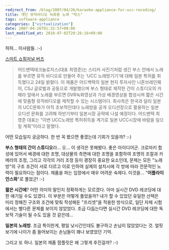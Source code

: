 ```yaml
---
redirect_from: /blog/2007/04/26/karaoke-appliance-for-ucc-recoding/
title: 개인 뮤직비디오 녹화용 노래 "박스"
tags: software-appliance
categories: ["virtualization"]
date: 2007-04-26T01:32:57+09:00
last_modified_at: 2010-07-02T20:26:16+09:00
---
```

허허... 이사람들. :-)

[스마트 쇼핑저널 버즈](http://www.ebuzz.co.kr/content/buzz_view.html?uid=22197&ps_rss=1)

> 어드밴텍테크놀로지스(대표 최영준)는 스티커 사진기처럼 생긴 부스 안에서 노래를 부르면 뮤직 비디오로 만들어 주는 ‘UCC 노래방기기’에 대해 일본 특허를 취득했다고 24일 밝혔다. 이 제품은 어드백텍의 일본 현지 투자사인 니혼브레인웨어, CSJ 글로벌과 공동으로 개발했으며 부스 형태로 제작한 간이 스튜디오의 카메라 앞에서 노래를 부르면 DVR녹화영상과 가상 배경영상을 합성시켜 짧은 시간에 맞춤형 뮤직비디오를 제작할 수 있는 시스템이다. 회사측은 한국과 달리 일본의 UCC문화가 아직 초보적인데다 노래방을 공개 오디션장으로 활용하는 일본 오디션 문화를 고려해 하반기부터 일본시장 공략에 나설 예정이다. 어드밴텍 최영준 대표는 “이번 UCC노래방 특허취득을 계기로 일본 UCC시장에 바람을 일으킬 계획”이라고 말했다.

어떤 모습일지 궁금하다. 한 번 꼭 봤으면 좋겠는데 기회가 있을까? :-)

**부스 형태의 간이 스튜디오**라... 오... 이 생각은 못해봤다. 좋은 아이디어군.
크로마키 합성에 있어서 배경에 대한 조명, 대상물의 측면에 대한 조명을 포함하여
조명의 조절과 카메라의 조정, 그리고 각각의 거리 조정 등이 괭장히 중요한
요소인데, 문제는 모든 "노래방"의 구조 조건이 서로 다르고 이로 인하여 실제의
설치시에 각 방에 따라 전문적인 노력이 필요하다는 점이다. 제품을 파는 입장에서
매우 어려운 숙제다. 이것을... "**어플라이언스화**"로 풀었군! :-)

**짧은 시간에**? 어떤 의미의 말인지 정확하게는 모르겠다. 아마 실시간 DVD
레코딩에 대한 얘기일 수도 있겠다. 이 부분은 어떻게 풀었을까? 내가 할 수
있었던 유일한 선택은 미리 정해진 구조와 조건에 맞춰 작성해둔 "프리셋"을
적용한 방식으로, 일단 자체 시험에서는 별다른 문제를 보이지 않았었다. 조금
다듬는다면 실시간 DVD 레코딩에 대한 독보적 기술이 될 수도 있을 것 같은데...

**일본의 노래방**. 조금 특이한게, 평일 낮시간인데도 불구하고 손님이 많았었다는
것. 얼핏 보기에 나이가 좀 들어보이는 손님들이 꽤나 보였었던 기억.

그리고 또 하나. 일본의 제품 팜플릿은 왜 그렇게 후진걸까? :-)

